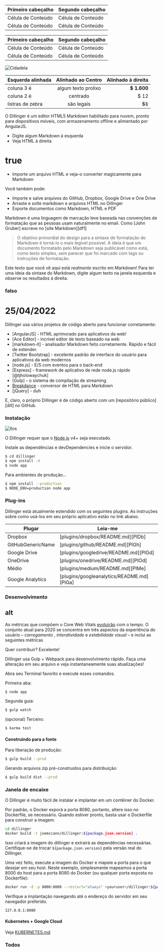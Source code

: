 Primeiro cabeçalho | Segundo cabeçalho
--- | ---
Célula de Conteúdo | Célula de Conteúdo
Célula de Conteúdo | Célula de Conteúdo

Primeiro cabeçalho | Segundo cabeçalho
--- | ---
Célula de Conteúdo | Célula de Conteúdo
Célula de Conteúdo | Célula de Conteúdo

![Cidadela](https://vignette.wikia.nocookie.net/masseffect/images/d/d7/MassEffect2Citadel.jpg/revision/latest?cb=20100721191415)

Esquerda alinhada | Alinhado ao Centro | Alinhado à direita
:-- | :-: | --:
coluna 3 é | algum texto prolixo | **$ 1.600**
coluna 2 é | centrado | $ 12
listras de zebra | são legais | ~~$1~~

O Dillinger é um editor HTML5 Markdown habilitado para nuvem, pronto para dispositivos móveis, com armazenamento offline e alimentado por AngularJS.

- Digite algum Markdown à esquerda
- Veja HTML à direita

# true

- Importe um arquivo HTML e veja-o converter magicamente para Markdown


Você também pode:

- Importe e salve arquivos do GitHub, Dropbox, Google Drive e One Drive
- Arraste e solte markdown e arquivos HTML no Dillinger
- Exporte documentos como Markdown, HTML e PDF

Markdown é uma linguagem de marcação leve baseada nas convenções de formatação que as pessoas usam naturalmente no email. Como [John Gruber] escreve no [site Markdown][df1]

> O objetivo primordial do design para a sintaxe de formatação do Markdown é torná-lo o mais legível possível. A ideia é que um documento formatado pelo Markdown seja publicável como está, como texto simples, sem parecer que foi marcado com tags ou instruções de formatação.

Este texto que você vê aqui está *realmente* escrito em Markdown! Para ter uma ideia da sintaxe do Markdown, digite algum texto na janela esquerda e observe os resultados à direita.

### falso

# 25/04/2022

Dillinger usa vários projetos de código aberto para funcionar corretamente:

- [AngularJS] - HTML aprimorado para aplicativos da web!
- [Ace Editor] - incrível editor de texto baseado na web
- [markdown-it] - analisador Markdown feito corretamente. Rápido e fácil de estender.
- [Twitter Bootstrap] - excelente padrão de interface do usuário para aplicativos da web modernos
- [node.js] - E/S com eventos para o back-end
- [Express] - framework de aplicativo de rede node.js rápido [@tjholowaychuk]
- [Gulp] - o sistema de compilação de streaming
- [Breakdance](https://breakdance.github.io/breakdance/) - conversor de HTML para Markdown
- [jQuery] - duh

E, claro, o próprio Dillinger é de código aberto com um [repositório público][dill] no GitHub.

### Instalação

![Ilos](https://lh3.googleusercontent.com/proxy/DDV8a7sLIWurhJtW8Ego9bq-JlwpfFFoR0tkLJQKKYXEXoWHB6ZUP5jGKD2VcYt3z1QVsgcn6L3GoU1ns8m9fvi3U51GzddA70ZUMHgzHvjl4-i7YOJY9cShBPrfjUhMQhxaJ97WFBp612XmjMXVGypfGkiBarN4PWxhiHkiYYNW7HGbtTpOcyt9GQ4Q23C2noxLTWFXZMcQZhRpQA_qzu2n6_H6CPViBnhSHpEl4JZAPaGCSJqgZg)

O Dillinger requer que o [Node.js](https://nodejs.org/) v4+ seja executado.

Instale as dependências e devDependencies e inicie o servidor.

```sh
$ cd dillinger
$ npm install -d
$ node app
```

Para ambientes de produção...

```sh
$ npm install --production
$ NODE_ENV=production node app
```

### Plug-ins

Dillinger está atualmente estendido com os seguintes plugins. As instruções sobre como usá-los em seu próprio aplicativo estão no link abaixo.

Plugar | Leia-me
--- | ---
Dropbox | [plugins/dropbox/README.md][PlDb]
GitHubGenericName | [plugins/github/README.md][PlGh]
Google Drive | [plugins/googledrive/README.md][PlGd]
OneDrive | [plugins/onedrive/README.md][PlOd]
Médio | [plugins/medium/README.md][PlMe]
Google Analytics | [plugins/googleanalytics/README.md][PlGa]

### Desenvolvimento

## alt

As métricas que compõem o Core Web Vitals [evoluirão](#evolving-web-vitals) com o tempo. O conjunto atual para 2020 se concentra em três aspectos da experiência do usuário – *carregamento* , *interatividade* e *estabilidade visual* – e inclui as seguintes métricas

Quer contribuir? Excelente!

Dillinger usa Gulp + Webpack para desenvolvimento rápido. Faça uma alteração em seu arquivo e veja instantaneamente suas atualizações!

Abra seu Terminal favorito e execute esses comandos.

Primeira aba:

```sh
$ node app
```

Segunda guia:

```sh
$ gulp watch
```

(opcional) Terceiro:

```sh
$ karma test
```

#### Construindo para a fonte

Para liberação de produção:

```sh
$ gulp build --prod
```

Gerando arquivos zip pré-construídos para distribuição:

```sh
$ gulp build dist --prod
```

### Janela de encaixe

O Dillinger é muito fácil de instalar e implantar em um contêiner do Docker.

Por padrão, o Docker exporá a porta 8080, portanto, altere isso no Dockerfile, se necessário. Quando estiver pronto, basta usar o Dockerfile para construir a imagem.

```sh
cd dillinger
docker build -t joemccann/dillinger:${package.json.version} .
```

Isso criará a imagem do dillinger e extrairá as dependências necessárias. Certifique-se de trocar `${package.json.version}` pela versão real do Dillinger.

Uma vez feito, execute a imagem do Docker e mapeie a porta para o que desejar em seu host. Neste exemplo, simplesmente mapeamos a porta 8000 do host para a porta 8080 do Docker (ou qualquer porta exposta no Dockerfile):

```sh
docker run -d -p 8000:8080 --restart="always" <youruser>/dillinger:${package.json.version}
```

Verifique a implantação navegando até o endereço do servidor em seu navegador preferido.

```sh
127.0.0.1:8000
```

#### Kubernetes + Google Cloud

Veja [KUBERNETES.md](https://github.com/joemccann/dillinger/blob/master/KUBERNETES.md)

### Todos
